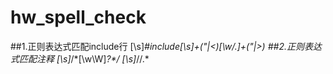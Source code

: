# hw_spell_check
##1.正则表达式匹配include行
[\s]*#include[\s]+(\"|<)[\w/\.]+(\"|>)
##2.正则表达式匹配注释
[\s]*/\*[\w\W]*?\*/
[\s]*//.*
